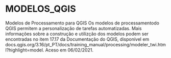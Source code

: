 # MODELOS_QGIS
Modelos de Processamento para QGIS
Os modelos de processamentodo QGIS permitem a personalização de tarefas automatizadas. Mais informações sobre a construção e utilizção dos modelos podem ser encontradas no item 17.17 da Documentação do QGIS, disponível em docs.qgis.org/3.16/pt_PT/docs/training_manual/processing/modeler_twi.html?highlight=model. Aceso em 06/02/2021.
